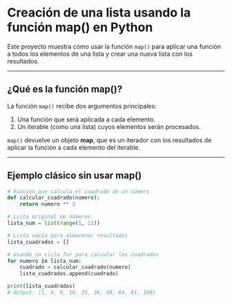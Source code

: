 # Creación de una lista usando la función map() en Python

Este proyecto muestra cómo usar la función `map()` para aplicar una función a todos los elementos de una lista y crear una nueva lista con los resultados.

---

## ¿Qué es la función map()?

La función `map()` recibe dos argumentos principales:

1. Una función que será aplicada a cada elemento.
2. Un iterable (como una lista) cuyos elementos serán procesados.

`map()` devuelve un objeto **map**, que es un iterador con los resultados de aplicar la función a cada elemento del iterable.

---

## Ejemplo clásico sin usar map()

```python
# Función que calcula el cuadrado de un número
def calcular_cuadrado(numero):
    return numero ** 2

# Lista original de números
lista_num = list(range(1, 11))

# Lista vacía para almacenar resultados
lista_cuadrados = []

# Usando un ciclo for para calcular los cuadrados
for numero in lista_num:
    cuadrado = calcular_cuadrado(numero)
    lista_cuadrados.append(cuadrado)

print(lista_cuadrados)
# Output: [1, 4, 9, 16, 25, 36, 49, 64, 81, 100]
